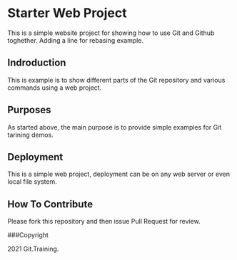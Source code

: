 # Starter Web Project

This is a simple website project for showing how to use Git and Github toghether.
Adding a line for rebasing example.

## Indroduction

This is example is to show different parts of the Git repository and various commands using a web project.

## Purposes

As started above, the main purpose is to provide simple examples for Git tarining demos.

## Deployment

This is a simple web project, deployment can be on  any web server or even local file system.

## How To Contribute

Please fork this repository and then issue Pull Request for review.


###Copyright

2021 Git.Training.